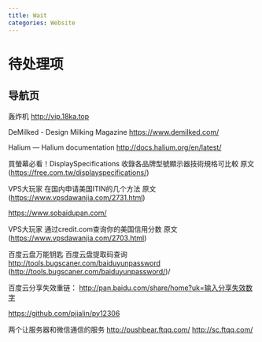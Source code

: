 ```yaml
---
title: Wait
categories: Website
---
```


# 待处理项

## 导航页

轰炸机
http://vip.18ka.top

DeMilked - Design Milking Magazine
https://www.demilked.com/

Halium — Halium documentation
http://docs.halium.org/en/latest/

買螢幕必看！DisplaySpecifications 收錄各品牌型號顯示器技術規格可比較 原文 (https://free.com.tw/displayspecifications/)

VPS大玩家
在国内申请美国ITIN的几个方法 原文 (https://www.vpsdawanjia.com/2731.html)

https://www.sobaidupan.com/

VPS大玩家
通过credit.com查询你的美国信用分数 原文 (https://www.vpsdawanjia.com/2703.html)

百度云盘万能钥匙
百度云盘提取码查询
http://tools.bugscaner.com/baiduyunpassword (http://tools.bugscaner.com/baiduyunpassword/)/

百度云分享失效重链：
http://pan.baidu.com/share/home?uk=输入分享失效数字


https://github.com/pjialin/py12306

两个让服务器和微信通信的服务
http://pushbear.ftqq.com/
http://sc.ftqq.com/



